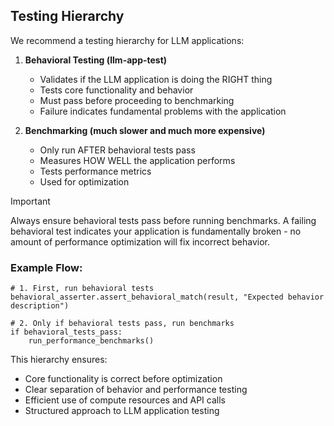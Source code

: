 ## Testing Hierarchy

We recommend a testing hierarchy for LLM applications:

1. **Behavioral Testing (llm-app-test)**

    - Validates if the LLM application is doing the RIGHT thing
    - Tests core functionality and behavior
    - Must pass before proceeding to benchmarking
    - Failure indicates fundamental problems with the application

2. **Benchmarking (much slower and much more expensive)**

    - Only run AFTER behavioral tests pass
    - Measures HOW WELL the application performs
    - Tests performance metrics
    - Used for optimization

> [!IMPORTANT]
> Always ensure behavioral tests pass before running benchmarks. 
> A failing behavioral test indicates your application is fundamentally 
> broken - no amount of performance optimization will fix incorrect behavior.

### Example Flow:

```
# 1. First, run behavioral tests
behavioral_asserter.assert_behavioral_match(result, "Expected behavior description")

# 2. Only if behavioral tests pass, run benchmarks
if behavioral_tests_pass: 
    run_performance_benchmarks()
```

This hierarchy ensures:

- Core functionality is correct before optimization
- Clear separation of behavior and performance testing
- Efficient use of compute resources and API calls
- Structured approach to LLM application testing

